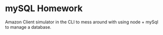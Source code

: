 # mySQL Homework

Amazon Client simulator in the CLI to mess around with using node + mySql to manage a database.
